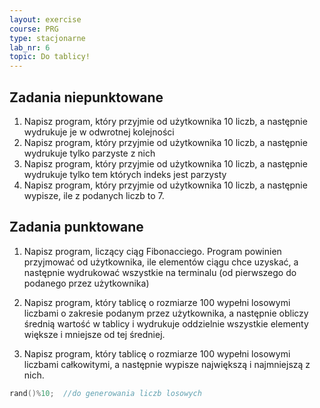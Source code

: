 ```yaml
---
layout: exercise
course: PRG
type: stacjonarne
lab_nr: 6
topic: Do tablicy!
---
```

## Zadania niepunktowane

1. Napisz program, który przyjmie od użytkownika 10 liczb, a następnie wydrukuje je w odwrotnej kolejności
2. Napisz program, który przyjmie od użytkownika 10 liczb, a następnie wydrukuje tylko parzyste z nich
3. Napisz program, który przyjmie od użytkownika 10 liczb, a następnie wydrukuje tylko tem których indeks jest parzysty
4. Napisz program, który przyjmie od użytkownika 10 liczb, a następnie wypisze, ile z podanych liczb to 7.



## Zadania punktowane

1. Napisz program, liczący ciąg Fibonacciego. Program powinien przyjmować od użytkownika, ile elementów ciągu chce uzyskać, a następnie wydrukować wszystkie na terminalu (od pierwszego do podanego przez użytkownika)

2. Napisz program, który tablicę o rozmiarze 100 wypełni losowymi liczbami o zakresie podanym przez użytkownika, a następnie obliczy średnią wartość w tablicy i wydrukuje oddzielnie wszystkie elementy większe i mniejsze od tej średniej. 

3. Napisz program, który tablicę o rozmiarze 100 wypełni losowymi liczbami całkowitymi, a następnie wypisze największą i najmniejszą z nich.

```c++
rand()%10;  //do generowania liczb losowych
```